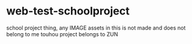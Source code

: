 # web-test-schoolproject
school project thing, any IMAGE assets in this is not made and does not belong to me
touhou project belongs to ZUN

